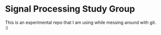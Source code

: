 # Signal Processing Study Group
This is an experimental repo that I am using while messing around with git. :)
